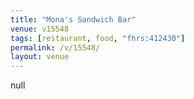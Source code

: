 ```yaml
---
title: "Mona's Sandwich Bar"
venue: v15548
tags: [restaurant, food, "fhrs:412430"]
permalink: /v/15548/
layout: venue
---
```

null